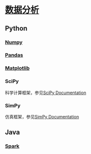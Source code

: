 <link rel="stylesheet" href="https://zhmhbest.gitee.io/hellomathematics/style/index.css">

# [数据分析](https://github.com/zhmhbest/HelloDataAnalysis)

## Python

### [Numpy](python/numpy.html)

### [Pandas](python/pandas.html)

### [Matplotlib](python/matplotlib.html)

### SciPy

科学计算框架，参见[SciPy Documentation](https://docs.scipy.org/doc/scipy/reference/)

### SimPy

仿真框架，参见[SimPy Documentation](https://simpy.readthedocs.io/en/latest/)

## Java

### [Spark](spark/index.html)
